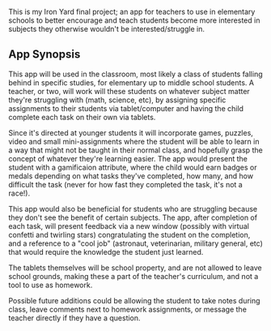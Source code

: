 This is my Iron Yard final project; an app for teachers to use in elementary schools to better encourage and teach students become more interested in subjects they otherwise wouldn't be interested/struggle in.


App Synopsis
------------
This app will be used in the classroom, most likely a class of students falling behind in specific studies, for elementary up to middle school students. A teacher, or two, will work will these students on whatever subject matter they're struggling with (math, science, etc), by assigning specific assignments to their students via tablet/computer and having the child complete each task on their own via tablets.

Since it's directed at younger students it will incorporate games, puzzles, video and small mini-assignments where the student will be able to learn in a way that might not be taught in their normal class, and hopefully grasp the concept of whatever they're learning easier. The app would present the student with a gamificaion attribute, where the child would earn badges or medals depending on what tasks they've completed, how many, and how difficult the task (never for how fast they completed the task, it's not a race!).

This app would also be beneficial for students who are struggling because they don't see the benefit of certain subjects. The app, after completion of each task, will present feedback via a new window (possibly with virtual confetti and twirling stars) congratulating the student on the completion, and a reference to a "cool job" (astronaut, veterinarian, military general, etc) that would require the knowledge the student just learned. 

The tablets themselves will be school property, and are not allowed to leave school grounds, making these a part of the teacher's curriculum, and not a tool to use as homework. 

Possible future additions could be allowing the student to take notes during class, leave comments next to homework assignments, or message the teacher directly if they have a question.


